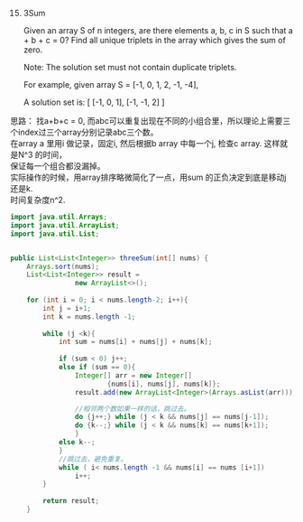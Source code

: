 15. 3Sum

	Given an array S of n integers, are there elements a, b, c in S such that a + b + c = 0? Find all unique triplets in the array which gives the sum of zero.

	Note: The solution set must not contain duplicate triplets.

	For example, given array S = [-1, 0, 1, 2, -1, -4],

	A solution set is:
	[
  	[-1, 0, 1],
  	[-1, -1, 2]
	]

思路：
找a+b+c = 0, 而abc可以重复出现在不同的小组合里，所以理论上需要三个index过三个array分别记录abc三个数。<br>
在array a 里用i 做记录，固定i, 然后根据b array 中每一个j, 检查c array. 这样就是N^3 的时间，<br>
保证每一个组合都没漏掉。<br>
实际操作的时候，用array排序略微简化了一点，用sum 的正负决定到底是移动j 还是k. <br>
时间复杂度n^2. <br>


``` java
import java.util.Arrays;
import java.util.ArrayList;
import java.util.List;


public List<List<Integer>> threeSum(int[] nums) {
	Arrays.sort(nums);
    List<List<Integer>> result = 
    			new ArrayList<>();
    	
    for (int i = 0; i < nums.length-2; i++){
    	int j = i+1;
    	int k = nums.length -1;
    		
    	while (j <k){
    		int sum = nums[i] + nums[j] + nums[k];
    			
    		if (sum < 0) j++;
    		else if (sum == 0){
    			Integer[] arr = new Integer[] 
    					{nums[i], nums[j], nums[k]};
    			result.add(new ArrayList<Integer>(Arrays.asList(arr)));

    			//相邻两个数如果一样的话，跳过去。
    			do {j++;} while (j < k && nums[j] == nums[j-1]);
    			do {k--;} while (j < k && nums[k] == nums[k+1]); 
    			}
    		else k--;
    		}
    		//跳过去，避免重复。
    		while ( i< nums.length -1 && nums[i] == nums [i+1])
    			i++;
    	}
    	
    	return result;
    }